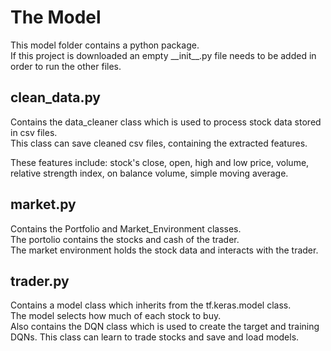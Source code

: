 <html>
<h1> The Model </h1>
  <div>
This model folder contains a python package. <br>
If this project is downloaded an empty __init__.py file
needs to be added in order to run the other files.
  </div>
<h2> clean_data.py </h2>
<div> 
Contains the data_cleaner class which is used to process stock data stored in csv files.<br>
This class can save cleaned csv files, containing the extracted features.

These features include: stock's close, open, high and low price, volume, 
relative strength index, on balance volume, simple moving average.

</div>
<h2> market.py</h2>
<div> 
Contains the Portfolio and Market_Environment classes.<br>
The portolio contains the stocks and cash of the trader.<br>
The market environment holds the stock data and interacts with the trader.
</div>
<h2> trader.py</h2>
<div>
Contains a model class which inherits from the tf.keras.model class.<br>
The model selects how much of each stock to buy.<br>
Also contains the DQN class which is used to create the target and training<br>
DQNs. This class can learn to trade stocks and save and load models.
</div>
</html>
